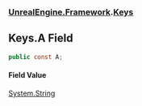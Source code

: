 ### [UnrealEngine.Framework](./UnrealEngine-Framework.md 'UnrealEngine.Framework').[Keys](./Keys.md 'UnrealEngine.Framework.Keys')
## Keys.A Field
  
```csharp
public const A;
```
#### Field Value
[System.String](https://docs.microsoft.com/en-us/dotnet/api/System.String 'System.String')  
